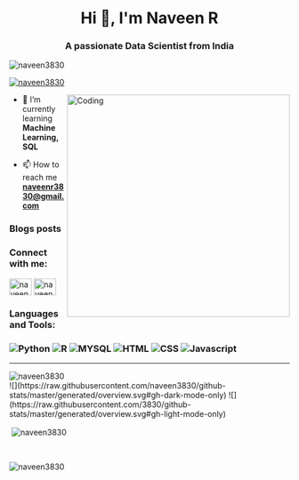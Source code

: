 <h1 align="center">Hi 👋, I'm Naveen R</h1>
<h3 align="center">A passionate Data Scientist from India</h3>

<p align="left"> <img src="https://komarev.com/ghpvc/?username=naveen3830&label=Profile%20views&color=0e75b6&style=flat" alt="naveen3830" /> </p>

<p align="left"> <a href="https://twitter.com/naveen3830" target="blank"><img src="https://img.shields.io/twitter/follow/naveen3830?logo=twitter&style=for-the-badge" alt="naveen3830" /></a> </p>

<img align="right" alt="Coding" width="400" src="https://user-images.githubusercontent.com/74038190/212748830-4c709398-a386-4761-84d7-9e10b98fbe6e.gif">

- 🌱 I’m currently learning **Machine Learning, SQL**

- 📫 How to reach me **naveenr3830@gmail.com**

### Blogs posts
<!-- BLOG-POST-LIST:START -->
<!-- BLOG-POST-LIST:END -->

<h3 align="left">Connect with me:</h3>
<p align="left">
<a href="https://twitter.com/naveen3830" target="blank"><img align="center" src="https://raw.githubusercontent.com/rahuldkjain/github-profile-readme-generator/master/src/images/icons/Social/twitter.svg" alt="naveen3830" height="30" width="40" /></a>
<a href="https://kaggle.com/naveen1729" target="blank"><img align="center" src="https://raw.githubusercontent.com/rahuldkjain/github-profile-readme-generator/master/src/images/icons/Social/kaggle.svg" alt="naveen1729" height="30" width="40" /></a>
</p>

<h3 align="left">Languages and Tools:</h3>
<h3 align="left">
<img alt="Python" src="https://img.shields.io/badge/Python-3776AB.svg?style=for-the-badge&logo=Python&logoColor=white"/>
<img alt="R" src="https://img.shields.io/badge/RStudio-75AADB.svg?style=for-the-badge&logo=RStudio&logoColor=white"/>
<img alt="MYSQL" src="https://img.shields.io/badge/MySQL-4479A1.svg?style=for-the-badge&logo=MySQL&logoColor=white"/>
<img alt="HTML" src="https://img.shields.io/badge/HTML5-E34F26.svg?style=for-the-badge&logo=HTML5&logoColor=white"/>
<img alt="CSS" src="https://img.shields.io/badge/CSS3-1572B6.svg?style=for-the-badge&logo=CSS3&logoColor=white"/>
<img alt="Javascript" src="https://img.shields.io/badge/JavaScript-F7DF1E.svg?style=for-the-badge&logo=JavaScript&logoColor=black"/>
</h3>
<hr>

<p><img align="left" src="https://github-readme-stats.vercel.app/api/top-langs?username=naveen3830&show_icons=true&locale=en&layout=compact" alt="naveen3830" /></p>
<br>
![](https://raw.githubusercontent.com/naveen3830/github-stats/master/generated/overview.svg#gh-dark-mode-only)
![](https://raw.githubusercontent.com/3830/github-stats/master/generated/overview.svg#gh-light-mode-only)
<p>&nbsp;<img align="center" src="https://github-readme-stats.vercel.app/api?username=naveen3830&show_icons=true&locale=en" alt="naveen3830" /></p>
<br>
<p><img align="center" src="https://github-readme-streak-stats.herokuapp.com/?user=naveen3830&" alt="naveen3830" /></p>
